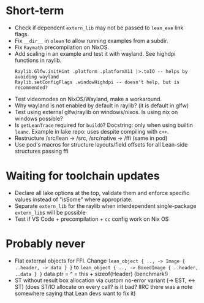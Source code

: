 # Short-term

* Check if dependent `extern_lib` may not be passed to `lean_exe` link flags.
* Fix `__dir__` in `olean` to allow running examples from a subdir.
* Fix `Raymath` precompilation on NixOS.
* Add scaling in an example and test it with wayland.
  See highdpi functions in raylib.
  ```
  Raylib.Glfw.initHint .platform .platformX11 |>.toIO -- helps by avoiding wayland
  Raylib.setConfigFlags .windowHighdpi -- doesn't help, but is recommended?
  ```
* Test videomodes on NixOS/Wayland, make a workaround.
* Why wayland is not enabled by default in raylib? (it is default in glfw)
* Test using external glfw/raylib on windows/nixos. Is using nix on windows possible?
* Is `getLeanTrace` required for `buildO`?
  Docstring: only when using builtin `leanc`.
  Example in lake repo: uses despite compiling with `c++`.
* Restructure /src/lean -> /src, /src/native -> /ffi (same in pod)
* Use pod's macros for structure layouts/field offsets for all Lean-side structures passing ffi


# Waiting for toolchain updates

* Declare all lake options at the top, validate them and enforce specific values instead of "isSome" where appropriate.
* Separate `extern_lib` for the raylib when interdependent single-package `extern_lib`s will be possible
* Test if VS Code + precompilation + `cc` config work on Nix OS


# Probably never

* Flat external objects for FFI.
  Change
  `lean_object { .., -> Image { ..header, -> data } }`
  to
  `lean_object { .., -> BoxedImage { ..header, ..data } }`
                                  data ptr = ^ = this + sizeof(Header)
  (benchmark!)
* ST without result box allocation via custom no-error variant (-> EST, <-> ST)
  (does ST/IO allocate on every call? is it bad?
  IIRC there was a note somewhere saying that Lean devs want to fix it)
